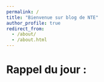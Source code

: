 ```yaml
---
permalink: /
title: "Bienvenue sur blog de NTE"
author_profile: true
redirect_from: 
  - /about/
  - /about.html
---
```




Rappel du jour :
======



